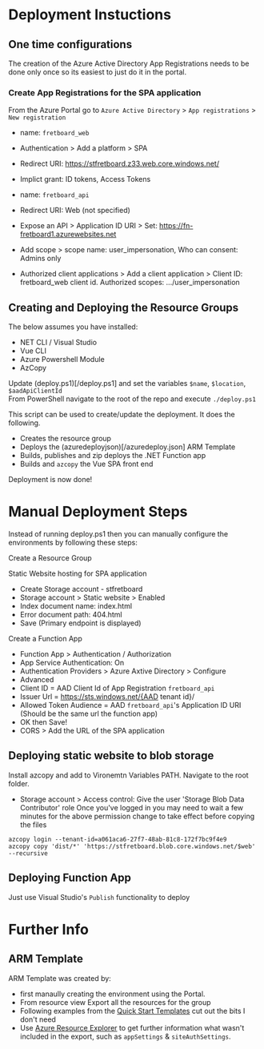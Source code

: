 # Deployment Instuctions

## One time configurations
The creation of the Azure Active Directory App Registrations needs to be done only once so its easiest to just do it in the portal.

### Create App Registrations for the SPA application
From the Azure Portal go to `Azure Active Directory` > `App registrations` > `New registration`

- name: `fretboard_web` 
- Authentication > Add a platform > SPA
- Redirect URI: https://stfretboard.z33.web.core.windows.net/
- Implict grant: ID tokens, Access Tokens

- name: `fretboard_api`
- Redirect URI: Web (not specified)
- Expose an API > Application ID URI > Set: https://fn-fretboard1.azurewebsites.net
- Add scope > scope name: user_impersonation, Who can consent: Admins only
- Authorized client applications > Add a client application > Client ID: fretboard_web client id. Authorized scopes: .../user_impersonation

## Creating and Deploying the Resource Groups
The below assumes you have installed:
- NET CLI / Visual Studio
- Vue CLI
- Azure Powershell Module
- AzCopy

Update (deploy.ps1)[/deploy.ps1] and set the variables `$name`, `$location`, `$aadApiClientId`  
From PowerShell navigate to the root of the repo and execute `./deploy.ps1`

This script can be used to create/update the deployment. It does the following.

- Creates the resource group
- Deploys the (azuredeployjson)[/azuredeploy.json] ARM Template
- Builds, publishes and zip deploys the .NET Function app
- Builds and `azcopy` the Vue SPA front end

Deployment is now done!

# Manual Deployment Steps
Instead of running deploy.ps1 then you can manually configure the environments by following these steps:

Create a Resource Group

Static Website hosting for SPA application
- Create Storage account - stfretboard
- Storage account > Static website > Enabled
- Index document name: index.html
- Error document path: 404.html
- Save (Primary endpoint is displayed)

Create a Function App
- Function App > Authentication / Authorization
- App Service Authentication: On
- Authentication Providers > Azure Axtive Directory > Configure
- Advanced
- Client ID = AAD Client Id of App Registration `fretboard_api`
- Issuer Url = https://sts.windows.net/{AAD tenant id}/
- Allowed Token Audience = AAD `fretboard_api`'s Application ID URI (Should be the same url the function app)
- OK then Save!
- CORS > Add the URL of the SPA application

## Deploying static website to blob storage
Install azcopy and add to Vironemtn Variables PATH. Navigate to the root folder.
- Storage account > Access control: Give the user 'Storage Blob Data Contributor' role
Once you've logged in you may need to wait a few minutes for the above permission change to take effect before copying the files
```
azcopy login --tenant-id=a061aca6-27f7-48ab-81c8-172f7bc9f4e9
azcopy copy 'dist/*' 'https://stfretboard.blob.core.windows.net/$web' --recursive
```

## Deploying Function App
Just use Visual Studio's `Publish` functionality to deploy

# Further Info

## ARM Template
ARM Template was created by:
- first manaully creating the environment using the Portal.
- From resource view Export all the resources for the group
- Following examples from the [Quick Start Templates](https://azure.microsoft.com/en-us/resources/templates/) cut out the bits I don't need
- Use [Azure Resource Explorer](https://resources.azure.com) to get further information what wasn't included in the export, such as `appSettings` & `siteAuthSettings`.